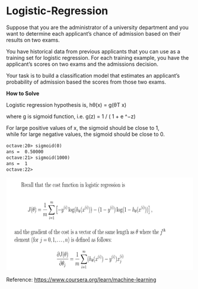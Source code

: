 # Logistic-Regression

Suppose that you are the administrator of a university department and you want to determine each applicant’s chance of admission based on their results on two exams. 

You have historical data from previous applicants that you can use as a training set for logistic regression. For each training example, you have the applicant’s scores on two exams and the admissions decision.

Your task is to build a classification model that estimates an applicant’s probability of admission based the scores from those two exams. 

<b>How to Solve</b>

Logistic regression hypothesis is,  hθ(x) = g(θT x) 

where g is sigmoid function, i.e. g(z) = 1 / ( 1 + e ^−z)

For large positive values of x, the sigmoid should be close to 1, <br>
while for large negative values, the sigmoid should be close to 0. 

    octave:20> sigmoid(0)
    ans =  0.50000
    octave:21> sigmoid(1000)
    ans =  1
    octave:22>


<img src="CostFunction.png" height=250/>




Reference: https://www.coursera.org/learn/machine-learning
